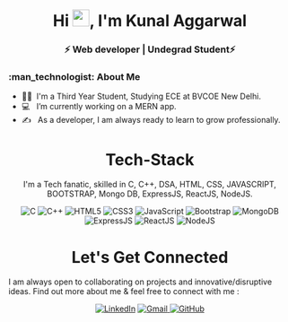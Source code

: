 <h1 align="center"> Hi <img src="https://raw.githubusercontent.com/aemmadi/aemmadi/master/wave.gif" width="30px">, I'm Kunal Aggarwal</h1>

<h3 align="center">⚡ Web developer | Undegrad Student⚡</h3>

<div align="left"> 
  <h3> :man_technologist: About Me </h3>

- :student: &nbsp;I'm a Third Year Student, Studying ECE at BVCOE New Delhi.
- :computer: &nbsp; I’m currently working on a MERN app.
- :writing_hand: &nbsp; As a developer, I am always ready to learn to grow professionally.
</div>

<h1 align="center">Tech-Stack</h1>

<p align="center"> I'm a Tech fanatic, skilled in C, C++, DSA, HTML, CSS, JAVASCRIPT, BOOTSTRAP, Mongo DB, ExpressJS, ReactJS, NodeJS. </p>

<p align="center"> 
  <img alt="C" src="https://img.shields.io/badge/c-%2300599C.svg?&style=for-the-badge&logo=c&logoColor=white" />
  <img alt="C++" src="https://img.shields.io/badge/c++-%2300599C.svg?&style=for-the-badge&logo=c%2B%2B&ogoColor=white" />
  <img alt="HTML5" src="https://img.shields.io/badge/html5-%23E34F26.svg?&style=for-the-badge&logo=html5&logoColor=white" />
  <img alt="CSS3" src="https://img.shields.io/badge/css3-%231572B6.svg?&style=for-the-badge&logo=css3&logoColor=white" />
  <img alt="JavaScript" src="https://img.shields.io/badge/javascript-%23323330.svg?&style=for-the-badge&logo=javascript&logoColor=%23F7DF1E" />
  <img alt="Bootstrap" src="https://img.shields.io/badge/-bootstrap-5448C8?style=for-the-badge&logo=bootstrap&logoColor=white" />
  <img alt="MongoDB" src="https://img.shields.io/badge/MongoDB-%23F7F7F7?style=for-the-badge&logo=MongoDB&logocolor=white" />
  <img alt="ExpressJS" src="https://img.shields.io/badge/express.js-%23404d59.svg?style=for-the-badge&logo=express.javascript&logoColor=%2361DAFB" />
  <img alt="ReactJS" src="https://img.shields.io/badge/react js-%23323330?style=for-the-badge&logo=react&logoColor=%2361DAFB" />
  <img alt="NodeJS" src="https://img.shields.io/badge/Node.js-339933?style=for-the-badge&logo=nodedotjs&logoColor=white" />
</p>

<h1 align="center">Let's Get Connected</h1>
<p>I am always open to collaborating on projects and innovative/disruptive ideas. Find out more about me & feel free to connect with me :</p>

<div align="center">

<a  href="https://www.linkedin.com/in/kunal--aggarwal/" target="_blank"><img alt="LinkedIn" src="https://img.shields.io/badge/linkedin%20-%230077B5.svg?&style=for-the-badge&logo=linkedin&logoColor=white" /></a>
<a href="mailto:kunalaggarwal172@gmail.com"><img  alt="Gmail" src="https://img.shields.io/badge/Gmail-D14836?style=for-the-badge&logo=gmail&logoColor=white" />
<a href="https://github.com/Kunal172/" target="_blank"><img alt="GitHub" src="https://img.shields.io/badge/GitHub-100000?style=for-the-badge&logo=github&logoColor=white" /></a>
 <br>
  
</div>
